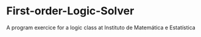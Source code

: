 First-order-Logic-Solver
========================

A program exercice for a logic class at Instituto de Matemática e Estatística
